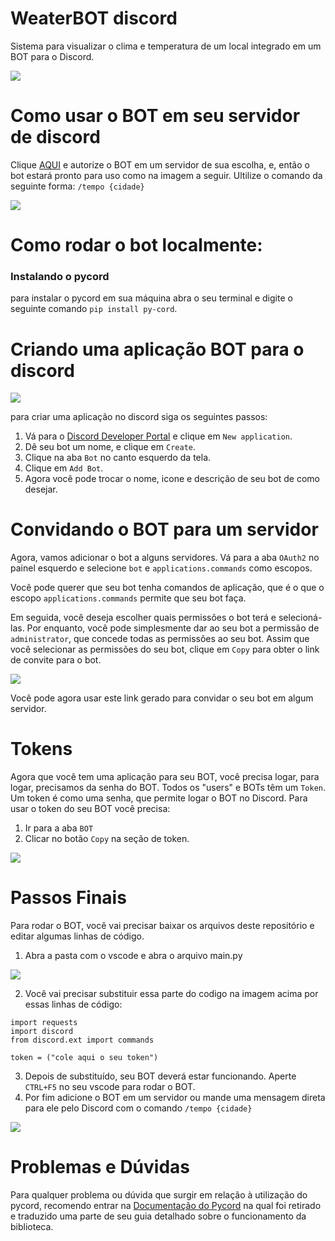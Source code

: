 # WeaterBOT discord
Sistema para visualizar o clima e temperatura de um local integrado em um BOT para o Discord.

![](https://cdn.discordapp.com/attachments/1150272954005979156/1150579030899302480/screenshot_weatherbot.png)

# Como usar o BOT em seu servidor de discord
Clique [AQUI](https://discord.com/api/oauth2/authorize?client_id=1150218107529469962&permissions=51200&scope=applications.commands%20bot
) e autorize o BOT em um servidor de sua escolha, e, então o bot estará pronto para uso como na imagem a seguir. Ultilize o comando da seguinte forma: ```/tempo {cidade}```

![](https://cdn.discordapp.com/attachments/1150272954005979156/1150588427436302366/teste.png)

# Como rodar o bot localmente:

### Instalando o pycord
para instalar o pycord em sua máquina abra o seu terminal e digite o seguinte comando
```pip install py-cord```.

# Criando uma aplicação BOT para o discord

![](https://gblobscdn.gitbook.com/assets%2F-MjPk-Yu4sOq8KGrr_yG%2F-MjdW3OQnwUhacopqSWw%2F-Mjd_-mxrJCrzmaXrAg8%2Fimage.png?alt=media&token=b8e2ae6c-2290-4d37-ad7c-eb412f3fb00e)

para criar uma aplicação no discord siga os seguintes passos:
1. Vá para o [Discord Developer Portal](https://discord.com/developers/applications) e clique em ```New application```.
2. Dê seu bot um nome, e clique em ```Create```.
3. Clique na aba ```Bot``` no canto esquerdo da tela.
4. Clique em ```Add Bot```.
5. Agora você pode trocar o nome, icone e descrição de seu bot de como desejar.

# Convidando o BOT para um servidor

Agora, vamos adicionar o bot a alguns servidores. Vá para a aba ```OAuth2``` no painel esquerdo e selecione ```bot``` e ```applications.commands``` como escopos.

Você pode querer que seu bot tenha comandos de aplicação, que é o que o escopo ```applications.commands``` permite que seu bot faça.

Em seguida, você deseja escolher quais permissões o bot terá e selecioná-las. Por enquanto, você pode simplesmente dar ao seu bot a permissão de ```administrator```, que concede todas as permissões ao seu bot. Assim que você selecionar as permissões do seu bot, clique em ```Copy``` para obter o link de convite para o bot.

![](https://gblobscdn.gitbook.com/assets%2F-MjPk-Yu4sOq8KGrr_yG%2F-Mk6tNY3LfDkjd6pqdpL%2F-Mk6tkdpddEWoa2jczZk%2Fimage.png?alt=media&token=52c8a29f-a798-48f8-a8c7-4ecca2681f79)

Você pode agora usar este link gerado para convidar o seu bot em algum servidor.

# Tokens

Agora que você tem uma aplicação para seu BOT, você precisa logar, para logar, precisamos da senha do BOT. Todos os "users" e BOTs têm um ```Token```. Um token é como uma senha, que permite logar o BOT no Discord.
Para usar o token do seu BOT você precisa:

1. Ir para a aba ```BOT```
2. Clicar no botão ```Copy``` na seção de token.

![](https://gblobscdn.gitbook.com/assets%2F-MjPk-Yu4sOq8KGrr_yG%2F-MjdbU12JISJorAZxrKH%2F-MjdbpUsapzb5n15Po5P%2Fimage.png?alt=media&token=118e259f-940a-4f6c-b3a3-c29f3a54100d)

# Passos Finais

Para rodar o BOT, você vai precisar baixar os arquivos deste repositório e editar algumas linhas de código.
1. Abra a pasta com o vscode e abra o arquivo main.py

![](https://media.discordapp.net/attachments/1150272954005979156/1150586332717006858/image.png)

2. Você vai precisar substituir essa parte do codigo na imagem acima por essas linhas de código:

```
import requests
import discord
from discord.ext import commands

token = ("cole aqui o seu token")
```
3. Depois de substituído, seu BOT deverá estar funcionando. Aperte ```CTRL+F5``` no seu vscode para rodar o BOT.
4. Por fim adicione o BOT em um servidor ou mande uma mensagem direta para ele pelo Discord com o comando ```/tempo {cidade}```

![](https://cdn.discordapp.com/attachments/1150272954005979156/1150588427436302366/teste.png)

# Problemas e Dúvidas

Para qualquer problema ou dúvida que surgir em relação à utilização do pycord, recomendo entrar na [Documentação do Pycord](https://docs.pycord.dev/en/stable/index.html) na qual foi retirado e traduzido uma parte de seu guia detalhado sobre o funcionamento da biblioteca.
